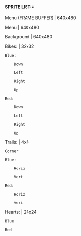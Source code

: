 #### SPRITE LIST:::

Menu (FRAME BUFFER)   |   640x480

Menu                  |   640x480

Background            |   640x480

Bikes:                |   32x32

    Blue:

        Down
        
        Left
        
        Right
        
        Up
    
    Red:
        
        Down
        
        Left
        
        Right
        
        Up
        
Trails:               |   4x4

    Corner
    
    Blue:
    
        Horiz
        
        Vert
        
    Red:
    
        Horiz
        
        Vert
        
Hearts:                |   24x24

    Blue
    
    Red
